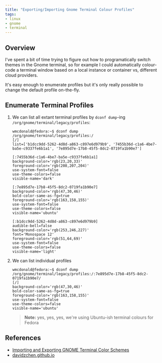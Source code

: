 ```yaml
---
title: "Exporting/Importing Gnome Terminal Colour Profiles"
tags:
- linux
- gnome
- terminal
---
```


## Overview
I've spent a bit of time trying to figure out how to programatically switch themes in the Gnome terminal, so for example I could automatically colour-code a terminal window based on a local instance or container vs, different cloud providers.

It's easy enough to enumerate profiles but it's only really possible to change the default profile on-the-fly.

## Enumerate Terminal Profiles

1. We can list all extant terminal profiles by `dconf dump`-ing `/org/gnome/terminal/legacy/profiles`:

	```shell
	wmcdonald@fedora:~$ dconf dump /org/gnome/terminal/legacy/profiles:/
	[/]
	list=['b1dcc9dd-5262-4d8d-a863-c897e6d979b9', '7455b36d-c1a6-4be7-ba5e-c9337fe6b1a1', '7e895d7e-17b8-45f5-8dc2-0719fa1b90e7']

	[:7455b36d-c1a6-4be7-ba5e-c9337fe6b1a1]
	background-color='rgb(23,20,33)'
	foreground-color='rgb(208,207,204)'
	use-system-font=false
	use-theme-colors=false
	visible-name='dark'

	[:7e895d7e-17b8-45f5-8dc2-0719fa1b90e7]
	background-color='rgb(47,30,46)'
	bold-color-same-as-fg=true
	foreground-color='rgb(163,158,155)'
	use-system-font=false
	use-theme-colors=false
	visible-name='ubuntu'

	[:b1dcc9dd-5262-4d8d-a863-c897e6d979b9]
	audible-bell=false
	background-color='rgb(253,246,227)'
	font='Monospace 12'
	foreground-color='rgb(51,64,69)'
	use-system-font=false
	use-theme-colors=false
	visible-name='light'
	```

2. We can list individual profiles

	```shell
	wmcdonald@fedora:~$ dconf dump /org/gnome/terminal/legacy/profiles:/:7e895d7e-17b8-45f5-8dc2-0719fa1b90e7/
	[/]
	background-color='rgb(47,30,46)'
	bold-color-same-as-fg=true
	foreground-color='rgb(163,158,155)'
	use-system-font=false
	use-theme-colors=false
	visible-name='ubuntu'
	```

	> **Note:** yes, yes, yes, we're using Ubuntu-ish terminal colours for Fedora


## References
- [Importing and Exporting GNOME Terminal Color Schemes](http://davidzchen.com/tech/2020/07/21/importing-and-exporting-gnome-terminal-color-schemes.html)
- [davidzchen.github.io](https://github.com/davidzchen/davidzchen.github.io)